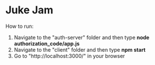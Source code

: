 # Juke Jam

How to run:

1. Navigate to the "auth-server" folder and then type **node authorization_code/app.js**
2. Navigate to the "client" folder and then type **npm start**
3. Go to "http://localhost:3000/" in your browser